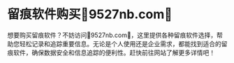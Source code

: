 # 留痕软件购买💯9527nb.com💯

想要购买留痕软件？不妨访问💯9527nb.com💯，这里提供各种留痕软件选择，帮助您轻松记录和追踪重要信息。无论是个人使用还是企业需求，都能找到适合的留痕软件，确保数据安全和信息追踪的便利性。赶快前往网站了解更多详情吧！